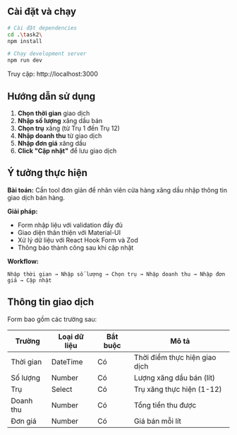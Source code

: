 ## Cài đặt và chạy

```bash
# Cài đặt dependencies
cd .\task2\
npm install

# Chạy development server
npm run dev
```

Truy cập: http://localhost:3000

## Hướng dẫn sử dụng

1. **Chọn thời gian** giao dịch
2. **Nhập số lượng** xăng dầu bán
3. **Chọn trụ** xăng (từ Trụ 1 đến Trụ 12)
4. **Nhập doanh thu** từ giao dịch
5. **Nhập đơn giá** xăng dầu
6. **Click "Cập nhật"** để lưu giao dịch

## Ý tưởng thực hiện

**Bài toán:** Cần tool đơn giản để nhân viên cửa hàng xăng dầu nhập thông tin giao dịch bán hàng.

**Giải pháp:**

- Form nhập liệu với validation đầy đủ
- Giao diện thân thiện với Material-UI
- Xử lý dữ liệu với React Hook Form và Zod
- Thông báo thành công sau khi cập nhật

**Workflow:**

```
Nhập thời gian → Nhập số lượng → Chọn trụ → Nhập doanh thu → Nhập đơn giá → Cập nhật
```

## Thông tin giao dịch

Form bao gồm các trường sau:

| Trường    | Loại dữ liệu | Bắt buộc | Mô tả                         |
| --------- | ------------ | -------- | ----------------------------- |
| Thời gian | DateTime     | Có       | Thời điểm thực hiện giao dịch |
| Số lượng  | Number       | Có       | Lượng xăng dầu bán (lít)      |
| Trụ       | Select       | Có       | Trụ xăng thực hiện (1-12)     |
| Doanh thu | Number       | Có       | Tổng tiền thu được            |
| Đơn giá   | Number       | Có       | Giá bán mỗi lít               |
